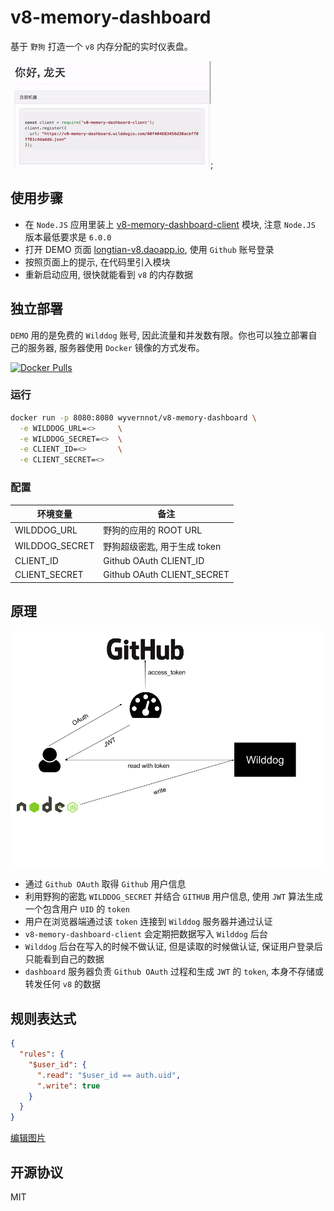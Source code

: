 # v8-memory-dashboard
基于 `野狗` 打造一个 `v8` 内存分配的实时仪表盘。

![animation](./public/animation.gif);

## 使用步骤

- 在 `Node.JS` 应用里装上 [v8-memory-dashboard-client](https://github.com/wyvernnot/v8-memory-dashboard-client) 模块, 注意 `Node.JS` 版本最低要求是 `6.0.0`
- 打开 DEMO 页面 [longtian-v8.daoapp.io](http://longtian-v8.daoapp.io/), 使用 `Github` 账号登录
- 按照页面上的提示, 在代码里引入模块
- 重新启动应用, 很快就能看到 `v8` 的内存数据

## 独立部署

`DEMO` 用的是免费的 `Wilddog` 账号, 因此流量和并发数有限。你也可以独立部署自己的服务器, 服务器使用 `Docker` 镜像的方式发布。

[![Docker Pulls](https://img.shields.io/docker/pulls/wyvernnot/v8-memory-dashboard.svg?style=flat-square)](https://hub.docker.com/r/wyvernnot/v8-memory-dashboard/)

### 运行

```sh
docker run -p 8080:8080 wyvernnot/v8-memory-dashboard \
  -e WILDDOG_URL=<>     \
  -e WILDDOG_SECRET=<>  \
  -e CLIENT_ID=<>       \
  -e CLIENT_SECRET=<>
```

### 配置

| 环境变量            |  备注                       |
|--------------------|-----------------------------|
|WILDDOG_URL         |  野狗的应用的 ROOT URL       |
|WILDDOG_SECRET      |  野狗超级密匙, 用于生成 token  |
|CLIENT_ID           |  Github OAuth CLIENT_ID     |
|CLIENT_SECRET       |  Github OAuth CLIENT_SECRET |

## 原理

![](./public/v8-memory-dashboard.png)

- 通过 `Github OAuth` 取得 `Github` 用户信息
- 利用野狗的密匙 `WILDDOG_SECRET` 并结合 `GITHUB` 用户信息, 使用 `JWT` 算法生成一个包含用户 `UID` 的 `token`
- 用户在浏览器端通过该 `token` 连接到 `Wilddog` 服务器并通过认证
- `v8-memory-dashboard-client` 会定期把数据写入 `Wilddog` 后台
- `Wilddog` 后台在写入的时候不做认证, 但是读取的时候做认证, 保证用户登录后只能看到自己的数据
- `dashboard` 服务器负责 `Github OAuth` 过程和生成 `JWT` 的 `token`, 本身不存储或转发任何 `v8` 的数据

## 规则表达式

```json
{
  "rules": {
    "$user_id": {
      ".read": "$user_id == auth.uid",
      ".write": true
    }
  }
}
```

[编辑图片](https://docs.google.com/drawings/d/1ha1_rxfchymF4cSZR8EfVxfcUVH7JGMTPmHHILPAtks/edit?usp=sharing)

## 开源协议

MIT

